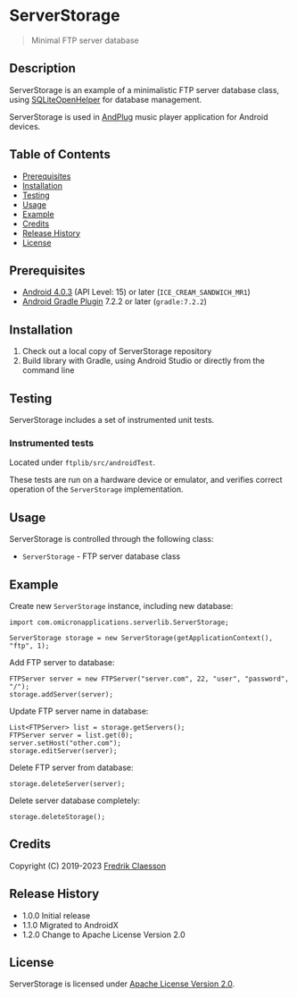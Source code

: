 # ServerStorage

> Minimal FTP server database

## Description

ServerStorage is an example of a minimalistic FTP server database class, using [SQLiteOpenHelper](https://developer.android.com/reference/android/database/sqlite/SQLiteOpenHelper) for database management.

ServerStorage is used in [AndPlug](https://play.google.com/store/apps/details?id=com.omicronapplications.andplug) music player application for Android devices.

## Table of Contents

- [Prerequisites](#prerequisites)
- [Installation](#installation)
- [Testing](#testing)
- [Usage](#usage)
- [Example](#example)
- [Credits](#credits)
- [Release History](#release-history)
- [License](#license)

## Prerequisites

- [Android 4.0.3](https://developer.android.com/about/versions/android-4.0.3) (API Level: 15) or later (`ICE_CREAM_SANDWICH_MR1`)
- [Android Gradle Plugin](https://developer.android.com/studio/releases/gradle-plugin) 7.2.2 or later (`gradle:7.2.2`)

## Installation

1. Check out a local copy of ServerStorage repository
2. Build library with Gradle, using Android Studio or directly from the command line

## Testing

ServerStorage includes a set of instrumented unit tests.

### Instrumented tests

Located under `ftplib/src/androidTest`.

These tests are run on a hardware device or emulator, and verifies correct operation of the `ServerStorage` implementation.

## Usage

ServerStorage is controlled through the following class:
- `ServerStorage` - FTP server database class 

## Example

Create new `ServerStorage` instance, including new database:

```
import com.omicronapplications.serverlib.ServerStorage;

ServerStorage storage = new ServerStorage(getApplicationContext(), "ftp", 1);
```

Add FTP server to database:

```
FTPServer server = new FTPServer("server.com", 22, "user", "password", "/");
storage.addServer(server);
```

Update FTP server name in database:

```
List<FTPServer> list = storage.getServers();
FTPServer server = list.get(0);
server.setHost("other.com");
storage.editServer(server);
```

Delete FTP server from database:

```
storage.deleteServer(server);
```

Delete server database completely:

```
storage.deleteStorage();
```

## Credits

Copyright (C) 2019-2023 [Fredrik Claesson](https://www.omicronapplications.com/)

## Release History

- 1.0.0 Initial release
- 1.1.0 Migrated to AndroidX
- 1.2.0 Change to Apache License Version 2.0

## License

ServerStorage is licensed under [Apache License Version 2.0](LICENSE).
